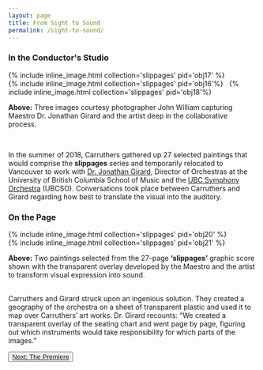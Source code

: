 ```yaml
---
layout: page
title: From Sight to Sound
permalink: /sight-to-sound/
---
```


### In the Conductor's Studio

<div class="container">
  <div class="inline-image-reference">
  <div class="row align-items-center">
  <div class="col-6">
  {% include inline_image.html collection='slippages' pid='obj17' %}
  </div>
    <div class="col-sm-6">
{% include inline_image.html collection='slippages' pid='obj16'%}
&nbsp;
{% include inline_image.html collection='slippages' pid='obj18'%}
</div>
  <div class="row align-items-end">
<p class="image-caption"><b>Above:</b> Three images courtesy photographer John William capturing Maestro Dr. Jonathan Girard and the artist deep in the collaborative process.</p>
</div>
</div>
</div>
&nbsp;
<p>In the summer of 2018, Carruthers gathered up 27 selected paintings that would comprise the <b>slippages</b>  series and temporarily relocated to Vancouver to work with <a href="https://en.wikipedia.org/wiki/Jonathan_Girard_(conductor)">Dr. Jonathan Girard</a>, Director of Orchestras at the University of British Columbia School of Music and the <a href="https://music.ubc.ca/symphony-orchestra">UBC Symphony Orchestra</a> (UBCSO). Conversations took place between Carruthers and Girard regarding how best to translate the visual into the auditory.</p>

<h3>On the Page</h3>

<div class="container">
  <div class="inline-image-reference">
  <div class="row">
   <div class="col-sm">
{% include inline_image.html collection='slippages' pid='obj20' %}
  </div>
  <div class="col-sm">
{% include inline_image.html collection='slippages' pid='obj21' %}
 </div>
  <p class="image-caption"><b>Above:</b> Two paintings selected from the 27-page <b>‘slippages’</b> graphic score shown with the transparent overlay developed by the Maestro and the artist to transform visual expression into sound.</p>
  </div>
  </div>
</div>
<br>
Carruthers and Girard struck upon an ingenious solution. They created a geography of the orchestra on a sheet of transparent plastic and used it to map over Carruthers’ art works. Dr. Girard recounts: “We created a transparent overlay of the seating chart and went page by page, figuring out which instruments would take responsibility for which parts of the images.”

<button type="button" class="btn btn-light"><a href="https://ubc-ds.github.io/slippages/premiere">Next: The Premiere</a></button>
